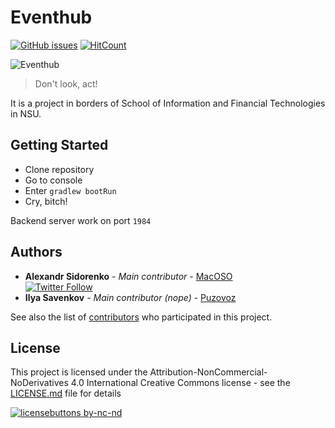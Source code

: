 # Eventhub
[![GitHub issues](https://img.shields.io/github/issues/blurtech/eventhub-backend.svg)](https://github.com/blurtech/eventhub-backend/issues)  [![HitCount](http://hits.dwyl.io/blurtech/eventhub-backend.svg)](http://hits.dwyl.io/blurtech/eventhub-backend)  

![Eventhub](https://pp.userapi.com/c623900/v623900143/173e46/ROGLCdEmR3s.jpg)  

> Don't look, act!  

It is a project in borders of School of Information and Financial Technologies in NSU.

## Getting Started
  - Clone repository  
  - Go to console 
  - Enter `gradlew bootRun`  
  - Cry, bitch!  

Backend server work on port `1984`

## Authors
* **Alexandr Sidorenko** - *Main contributor* - [MacOSO](https://github.com/MacOSO)  
[![Twitter Follow](https://img.shields.io/twitter/follow/batyshkaLenin.svg?style=social&label=Follow)](https://twitter.com/batyshkaLenin)
* **Ilya Savenkov** - *Main contributor (nope)* - [Puzovoz](https://github.com/Puzovoz)  

See also the list of [contributors](https://github.com/blurtech/event-sharing-backend/contributors) who participated in this project.

## License

This project is licensed under the Attribution-NonCommercial-NoDerivatives 4.0 International Creative Commons license - see the [LICENSE.md](LICENSE.md) file for details  

[![licensebuttons by-nc-nd](https://licensebuttons.net/l/by-nc-nd/3.0/88x31.png)](https://creativecommons.org/licenses/by-nc-nd/4.0)  

